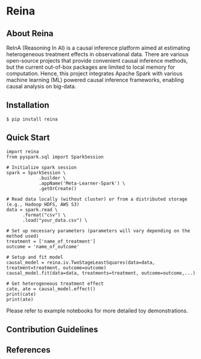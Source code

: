 # Reina

## About Reina
ReInA (Reasoning In AI) is a causal inference platform aimed at estimating heterogeneous treatment effects in observational data. There are various open-source projects that provide convenient causal inference methods, but the current out-of-box packages are limited to local memory for computation. Hence, this project integrates Apache Spark with various machine learning (ML) powered causal inference frameworks, enabling causal analysis on big-data.

## Installation
    $ pip install reina
    
## Quick Start
    import reina
    from pyspark.sql import SparkSession

    # Initialize spark session
    spark = SparkSession \
                .builder \
                .appName('Meta-Learner-Spark') \
                .getOrCreate()
    
    # Read data locally (without cluster) or from a distributed storage (e.g., Hadoop HDFS, AWS S3) 
    data = spark.read \
          .format("csv") \
          .load("your_data.csv") \
    
    # Set up necessary parameters (parameters will vary depending on the method used)
    treatment = ['name_of_treatment']
    outcome = 'name_of_outcome'
    
    # Setup and fit model
    causal_model = reina.iv.TwoStageLeastSquares(data=data, treatment=treatment, outcome=outcome)
    causal_model.fit(data=data, treatments=treatment, outcome=outcome,...)
    
    # Get heterogeneous treatment effect
    cate, ate = causal_model.effect()
    print(cate)
    print(ate)
    
Please refer to example notebooks for more detailed toy demonstrations.

## Contribution Guidelines

## References

